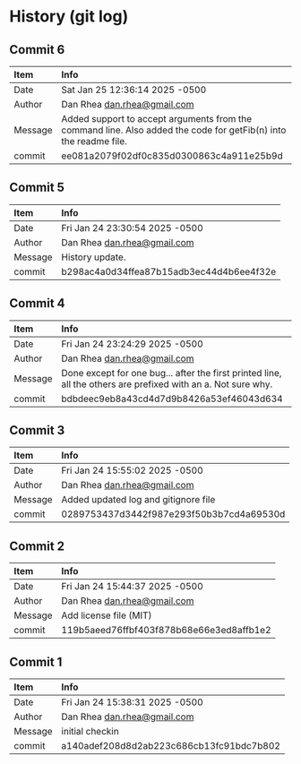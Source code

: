 # History (git log)


## Commit 6 
| Item | Info | 
| :--- | :--- |
| Date | Sat Jan 25 12:36:14 2025 -0500 |
| Author | Dan Rhea <dan.rhea@gmail.com> |
| Message | Added support to accept arguments from the command line. Also added the code for getFib(n) into the readme file. |
| commit | ee081a2079f02df0c835d0300863c4a911e25b9d |


## Commit 5 
| Item | Info | 
| :--- | :--- |
| Date | Fri Jan 24 23:30:54 2025 -0500 |
| Author | Dan Rhea <dan.rhea@gmail.com> |
| Message | History update. |
| commit | b298ac4a0d34ffea87b15adb3ec44d4b6ee4f32e |


## Commit 4 
| Item | Info | 
| :--- | :--- |
| Date | Fri Jan 24 23:24:29 2025 -0500 |
| Author | Dan Rhea <dan.rhea@gmail.com> |
| Message | Done except for one bug... after the first printed line, all the others are prefixed with an a. Not sure why. |
| commit | bdbdeec9eb8a43cd4d7d9b8426a53ef46043d634 |


## Commit 3 
| Item | Info | 
| :--- | :--- |
| Date | Fri Jan 24 15:55:02 2025 -0500 |
| Author | Dan Rhea <dan.rhea@gmail.com> |
| Message | Added updated log and gitignore file |
| commit | 0289753437d3442f987e293f50b3b7cd4a69530d |


## Commit 2 
| Item | Info | 
| :--- | :--- |
| Date | Fri Jan 24 15:44:37 2025 -0500 |
| Author | Dan Rhea <dan.rhea@gmail.com> |
| Message | Add license file (MIT) |
| commit | 119b5aeed76ffbf403f878b68e66e3ed8affb1e2 |


## Commit 1 
| Item | Info | 
| :--- | :--- |
| Date | Fri Jan 24 15:38:31 2025 -0500 |
| Author | Dan Rhea <dan.rhea@gmail.com> |
| Message | initial checkin |
| commit | a140adef208d8d2ab223c686cb13fc91bdc7b802 |

